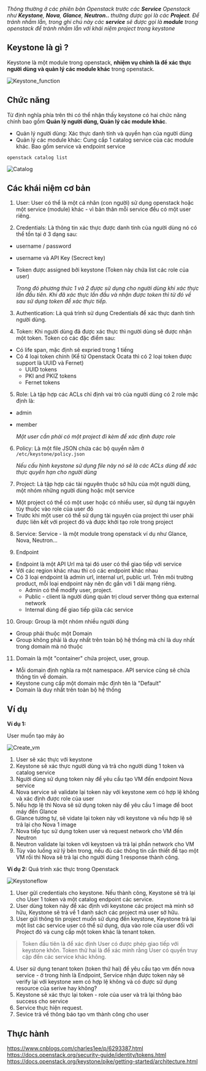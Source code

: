 _Thông thường ở các phiên bản Openstack trước các **Service** Openstack như **Keystone**, **Nova**, **Glance**, **Neutron..** thường được gọi là các **Project**. Để tránh nhầm lẫn, trong ghi chú này các **service** sẽ được gọi là **module** trong openstack để tránh nhầm lẫn với khái niệm project trong keystone_

## Keystone là gì ?
Keystone là một module trong openstack, **nhiệm vụ chính là để xác thực người dùng và quản lý các module khác** trong openstack.

![Keystone_function](https://raw.githubusercontent.com/huytm/Openstack-Queen-reseach/master/Keystone/image/keystone_f.png)

## Chức năng
Từ định nghĩa phía trên thì có thể nhận thấy keystone có hai chức năng chính bao gồm **Quản lý người dùng, Quản lý các module khác**.

- Quản lý người dùng: Xác thực danh tính và quyền hạn của người dùng
- Quản lý các module khác: Cung cấp 1 catalog service của các module khác. Bao gồm service và endpoint service
   
```shell
openstack catalog list
```
![Catalog](https://raw.githubusercontent.com/huytm/Openstack-Queen-reseach/master/Keystone/image/catalog.png)

## Các khái niệm cơ bản

1. User: User có thể là một cá nhân (con người) sử dụng openstack hoặc một service (module) khác - vì bản thân mỗi service đều có một user riêng.

2. Credentials: Là thông tin xác thực được danh tính của người dùng nó có thể tồn tại ở 3 dạng sau:

- username / password
- username và API Key (Secrect key)
- Token được assigned bởi keystone (Token này chứa list các role của user)

   _Trong đó phương thức 1 và 2 được sử dụng cho người dùng khi xác thực lần đầu tiên. Khi đã xác thực lần đầu và nhận được token thì từ đó về sau sử dụng token để xác thực tiếp._

3. Authentication: Là quá trình sử dụng Credentials để xác thực danh tính người dùng.

4. Token: Khi người dùng đã được xác thực thì người dùng sẽ được nhận một token. Token có các đặc điểm sau:

- Có life span, mặc định sẽ expried trong 1 tiếng
- Có 4 loại token chính (Kể từ Openstack Ocata thì có 2 loại token được support là UUID và Fernet)
    + UUID tokens
    + PKI and PKIZ tokens
    + Fernet tokens

5. Role: Là tập hợp các ACLs chỉ định vai trò của người dùng có 2 role mặc định là:

- admin
- member
 
   _Một user cần phải có một project đi kèm để xác định được role_

6. Policy: Là một file JSON chứa các bộ quyền nằm ở `/etc/keystone/policy.json`
 
   _Nếu cấu hình keystone sử dụng file này nó sẽ là các ACLs dùng để xác thực quyền hạn cho người dùng_

7. Project: Là tập hợp các tài nguyên thuộc sở hữu của một người dùng, một nhóm những người dùng hoặc một service

- Một project có thể có một user hoặc có nhiều user, sử dụng tài nguyên tùy thuộc vào role của user đó
- Trước khi một user có thể sử dụng tài nguyên của project thì user phải được liên kết với project đó và được khởi tạo role trong project

8. Service: Service - là một module trong openstack ví dụ như Glance, Nova, Neutron...

9. Endpoint

- Endpoint là một API Url mà tại đó user có thể giao tiếp với service
- Với các region khác nhau thì có các endpoint khác nhau
- Có 3 loại endpoint là admin url, internal url, public url. Trên môi trường product, mỗi loại endpoint này nên đc gắn với 1 dải mạng riêng.
    + Admin có thể modify user, project.
    + Public - client là người dùng quản trị cloud server thông qua external network
    + Internal dùng để giao tiếp giữa các service 

10. Group: Group là một nhóm nhiều người dùng

- Group phải thuộc một Domain
- Group không phải là duy nhất trên toàn bộ hệ thống mà chỉ là duy nhất trong domain mà nó thuộc

11. Domain là một "container" chứa project, user, group.

- Mỗi domain định nghĩa ra một namespace. API service cũng sẽ chứa thông tin về domain.
- Keystone cung cấp một domain mặc định tên là "Default"
- Domain là duy nhất trên toàn bộ hệ thống

## Ví dụ
**Ví dụ 1:**

User muốn tạo máy ảo

![Create_vm](https://raw.githubusercontent.com/huytm/Openstack-Queen-reseach/master/Keystone/image/keystone_create_vm.jpg)

1. User sẽ xác thực với keystone
2. Keystone sẽ xác thực người dùng và trả cho người dùng 1 token và catalog service
3. Người dùng sử dụng token này để yêu cầu tạo VM đến endpoint Nova service
4. Nova service sẽ validate lại token này với keystone xem có hợp lệ không và xác định được role của user
5. Nếu hợp lệ thì Nova sẽ sử dụng token này để yêu cầu 1 image để boot máy đến Glance
6. Glance tương tự, sẽ vidate lại token này với keystone và nếu hợp lệ sẽ trả lại cho Nova 1 image
7. Nova tiếp tục sử dụng token user và request network cho VM đến Neutron
8. Neutron validate lại token với keystoen và trả lại phần network cho VM
9. Tùy vào luồng xử lý bên trong, nếu đủ các thông tin cần thiết để tạo một VM rồi thì Nova sẽ trả lại cho người dùng 1 response thành công.

**Ví dụ 2:**
Quá trình xác thực trong Openstack

![Keystoneflow](https://raw.githubusercontent.com/huytm/Openstack-Queen-reseach/master/Keystone/image/keystone.png)


1. User gửi credentials cho keystone. Nếu thành công, Keystone sẽ trả lại cho User 1 token và một catalog endpoint các service.
2. User dùng token này để xác định với keystone các project mà mình sở hữu, Keystone sẽ trả về 1 danh sách các project mà user sở hữu.
3. User gửi thông tin project muốn sử dụng đến keystone, Keystone trả lại một list các service user có thể sử dụng, dựa vào role của user đối với Project đó và cung cấp một token khác là tenant token. 

>Token đầu tiên là để xác định User có được phép giao tiếp với keystone khôn.
>Token thử hai là để xác minh rằng User có quyền truy cập đến các service khác không.

4. User sử dụng tenant token (token thứ hai) để yêu cầu tạo vm đến nova service - ở trong hình là Endpoint,  Service nhận được token này sẽ verify lại với keystone xem có hợp lệ không và có được sử dụng resource của serive hay không?
5. Keystone sẽ xác thực lại token - role của user và trả lại thông báo success cho service
6. Service thực hiện request.
7. Sevice trả về thông báo tạo vm thành công cho user

## Thực hành

[Note thực hành]: https://github.com/huytm/Openstack-Queen-reseach/blob/master/Keystone/Practice.md

https://www.cnblogs.com/charles1ee/p/6293387.html
https://docs.openstack.org/security-guide/identity/tokens.html
https://docs.openstack.org/keystone/pike/getting-started/architecture.html
